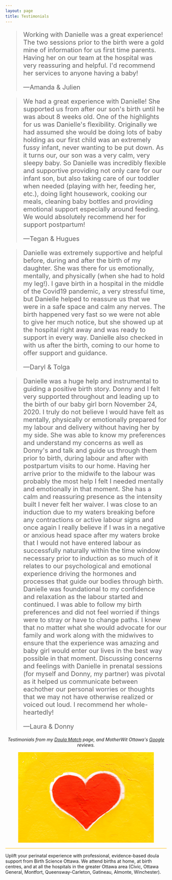 ```yaml
---
layout: page
title: Testimonials
---
```

<style>

blockquote
{
  font-size: 20px;
}
  
</style>
<blockquote>
  <p>Working with Danielle was a great experience! The two sessions prior to the birth were a gold mine of information for us first time parents. Having her on our team at the hospital was very reassuring and helpful. I'd recommend her services to anyone having a baby!</p>
  <footer>—Amanda & Julien</footer>
</blockquote>

<blockquote cite="https://doulamatch.net/testimonial/detail/88761">
  <p>We had a great experience with Danielle! She supported us from after our son's birth until he was about 8 weeks old. One of the highlights for us was Danielle's flexibility. Originally we had assumed she would be doing lots of baby holding as our first child was an extremely fussy infant, never wanting to be put down. As it turns our, our son was a very calm, very sleepy baby. So Danielle was incredibly flexible and supportive providing not only care for our infant son, but also taking care of our toddler when needed (playing with her, feeding her, etc.), doing light housework, cooking our meals, cleaning baby bottles and providing emotional support especially around feeding. We would absolutely recommend her for support postpartum!</p>
  <footer>—Tegan & Hugues</footer>
</blockquote>

<blockquote cite="https://doulamatch.net/testimonial/detail/72342">
  <p>Danielle was extremely supportive and helpful before, during and after the birth of my daughter. She was there for us emotionally, mentally, and physically (when she had to hold my leg!). I gave birth in a hospital in the middle of the Covid19 pandemic, a very stressful time, but Danielle helped to reassure us that we were in a safe space and calm any nerves. The birth happened very fast so we were not able to give her much notice, but she showed up at the hospital right away and was ready to support in every way. Danielle also checked in with us after the birth, coming to our home to offer support and guidance.</p>
  <footer>—Daryl & Tolga</footer>
</blockquote>

<blockquote cite="https://doulamatch.net/testimonial/detail/64975">
  <p>Danielle was  a huge help and instrumental to guiding a positive birth story. Donny and I felt very supported throughout and leading up to the birth of our baby girl born November 24, 2020. I truly do not believe I would have felt as mentally, physically or emotionally prepared for my labour and delivery without having her by my side. She was able to know my preferences and understand my concerns as well as Donny's and talk and guide us through them prior to birth, during labour and after with postpartum visits to our home. Having her arrive prior to the midwife to the labour was probably the most help I felt I needed mentally and emotionally in that moment. She has a calm and  reassuring presence as the intensity built I never felt her waiver. I was close to an induction due to my waters breaking before any contractions or active labour signs and once again I really believe if I was in a negative or anxious head space after my waters broke that I would not have entered labour as successfully naturally within the time window necessary prior to induction as so much of it relates to our psychological and emotional experience driving the hormones and processes that guide our bodies through birth. Danielle was foundational to my confidence and relaxation as the labour started and continued. I was able to follow my birth preferences and did not feel worried if things were to stray or have to change paths. I knew that no matter what she would advocate for our family and work along with the midwives to ensure that the experience was amazing and baby girl would enter  our lives in the best way possible in that moment. Discussing concerns and feelings with Danielle in prenatal sessions (for myself and Donny, my partner) was pivotal as it helped us communicate between eachother our personal worries or thoughts that we may not have otherwise realized or voiced out loud. I recommend her whole-heartedly!</p>
  <footer>—Laura & Donny</footer>
</blockquote>

<p align="center"><i>Testimonials from my <a href="https://doulamatch.net/profile/26409/danielle-mceachern">Doula Match</a> page, and MotherWit Ottawa's <a href="https://maps.app.goo.gl/T9B1wTcMvrJGCKGv8">Google</a> reviews.</i></p>

<figure>
  <img src="assets/images/unsplash-testimonials.jpg" />
</figure>

<hr style="height:1px;border-width:0;color:#ffb901;background-color:#ffb901">

<footer>
<p>Uplift your perinatal experience with professional, evidence-based doula support from Birth Science Ottawa. We attend births at home, at birth centres, and at all the hospitals in the greater Ottawa area (Civic, Ottawa General, Montfort, Queensway-Carleton, Gatineau, Almonte, Winchester).</p>
</footer>
